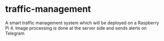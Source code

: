 # traffic-management
A smart traffic management system which will be deployed on a Raspberry Pi 4. Image processing is done at the server side and sends alerts on Telegram
